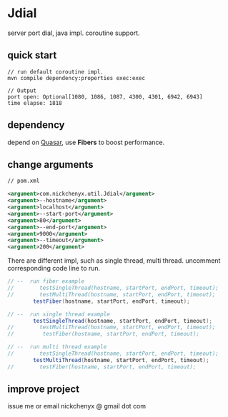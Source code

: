 # Jdial

server port dial, java impl. coroutine support.

## quick start

```shell
// run default coroutine impl.
mvn compile dependency:properties exec:exec
```

```shell
// Output
port open: Optional[1080, 1086, 1087, 4300, 4301, 6942, 6943]
time elapse: 1818
```

## dependency

depend on [Quasar](https://docs.paralleluniverse.co/quasar/), use **Fibers** to boost performance.

## change arguments

```xml
// pom.xml

<argument>com.nickchenyx.util.Jdial</argument>
<argument>--hostname</argument>
<argument>localhost</argument>
<argument>--start-port</argument>
<argument>80</argument>
<argument>--end-port</argument>
<argument>9000</argument>
<argument>--timeout</argument>
<argument>200</argument>
```

There are different impl, such as single thread, multi thread. uncomment corresponding code line to run.

```java
// --  run fiber example
//        testSingleThread(hostname, startPort, endPort, timeout);
//        testMultiThread(hostname, startPort, endPort, timeout);
        testFiber(hostname, startPort, endPort, timeout);
```
```java
// --  run single thread example
        testSingleThread(hostname, startPort, endPort, timeout);
//        testMultiThread(hostname, startPort, endPort, timeout);
//         testFiber(hostname, startPort, endPort, timeout);
```
```java
// --  run multi thread example
//        testSingleThread(hostname, startPort, endPort, timeout);
        testMultiThread(hostname, startPort, endPort, timeout);
//        testFiber(hostname, startPort, endPort, timeout);
```

## improve project

issue me or email nickchenyx @ gmail dot com
